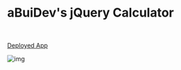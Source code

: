 # aBuiDev's jQuery Calculator

<br>

[Deployed App](https://abuidev.github.io/jQueryCalculator/)

![img](./assets/images/jQueryCalculatorScreenshot.jpg)
